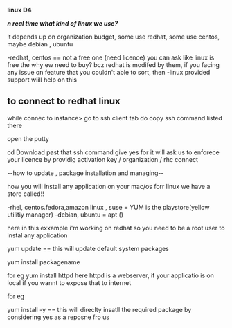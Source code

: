 **linux D4**

***n real time what kind of linux we use?***

it depends up on organization budget, some use redhat, some use centos, maybe debian , ubuntu 

-redhat, centos == not a free one (need licence) you can ask like linux is free the why ew need to buy?
bcz redhat is modifed by them, if you facing any issue on feature that you couldn't able to sort, then
-linux provided support wiill help on this 

**to connect to redhat linux**
--

while connec to instance> go to ssh client tab 
do copy ssh command listed there

open the putty

cd Download
past that ssh command 
give yes for 
it will ask us to enforece your licence by providig activation key / organization / rhc connect

--how to update , package installation and managing--

how you will install any application on your mac/os
forr linux we have a store called!!

-rhel, centos.fedora,amazon linux , suse = YUM is the playstore(yellow utilitiy manager)
-debian, ubuntu = apt ()

here in this exxample i'm working on redhat so 
you need to be a root user to instal any application

yum update  == this will update default system packages 

yum install packagename

for eg yum install httpd
here httpd is a webserver, if your applicatio is on local if you wannt to expose that to internet 

for eg

yum install -y    == this will direclty insatll the required package by considering yes as a reposne fro us









